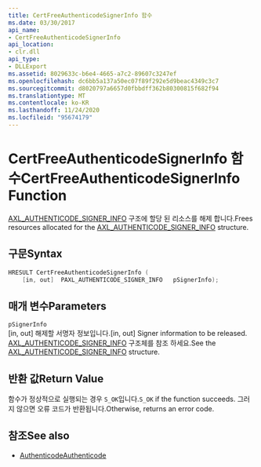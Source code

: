 ```yaml
---
title: CertFreeAuthenticodeSignerInfo 함수
ms.date: 03/30/2017
api_name:
- CertFreeAuthenticodeSignerInfo
api_location:
- clr.dll
api_type:
- DLLExport
ms.assetid: 8029633c-b6e4-4665-a7c2-89607c3247ef
ms.openlocfilehash: dc6bb5a137a50ec07f89f292e5d9beac4349c3c7
ms.sourcegitcommit: d8020797a6657d0fbbdff362b80300815f682f94
ms.translationtype: MT
ms.contentlocale: ko-KR
ms.lasthandoff: 11/24/2020
ms.locfileid: "95674179"
---
```

# <a name="certfreeauthenticodesignerinfo-function"></a><span data-ttu-id="5af79-102">CertFreeAuthenticodeSignerInfo 함수</span><span class="sxs-lookup"><span data-stu-id="5af79-102">CertFreeAuthenticodeSignerInfo Function</span></span>

<span data-ttu-id="5af79-103">[AXL_AUTHENTICODE_SIGNER_INFO](axl-authenticode-signer-info-structure.md) 구조에 할당 된 리소스를 해제 합니다.</span><span class="sxs-lookup"><span data-stu-id="5af79-103">Frees resources allocated for the [AXL_AUTHENTICODE_SIGNER_INFO](axl-authenticode-signer-info-structure.md) structure.</span></span>  
  
## <a name="syntax"></a><span data-ttu-id="5af79-104">구문</span><span class="sxs-lookup"><span data-stu-id="5af79-104">Syntax</span></span>  
  
```cpp  
HRESULT CertFreeAuthenticodeSignerInfo (  
    [in, out]  PAXL_AUTHENTICODE_SIGNER_INFO   pSignerInfo);  
```  
  
## <a name="parameters"></a><span data-ttu-id="5af79-105">매개 변수</span><span class="sxs-lookup"><span data-stu-id="5af79-105">Parameters</span></span>  

 `pSignerInfo`  
 <span data-ttu-id="5af79-106">[in, out] 해제할 서명자 정보입니다.</span><span class="sxs-lookup"><span data-stu-id="5af79-106">[in, out] Signer information to be released.</span></span> <span data-ttu-id="5af79-107">[AXL_AUTHENTICODE_SIGNER_INFO](axl-authenticode-signer-info-structure.md) 구조체를 참조 하세요.</span><span class="sxs-lookup"><span data-stu-id="5af79-107">See the [AXL_AUTHENTICODE_SIGNER_INFO](axl-authenticode-signer-info-structure.md) structure.</span></span>  
  
## <a name="return-value"></a><span data-ttu-id="5af79-108">반환 값</span><span class="sxs-lookup"><span data-stu-id="5af79-108">Return Value</span></span>  

 <span data-ttu-id="5af79-109">함수가 정상적으로 실행되는 경우 `S_OK`입니다.</span><span class="sxs-lookup"><span data-stu-id="5af79-109">`S_OK` if the function succeeds.</span></span> <span data-ttu-id="5af79-110">그러지 않으면 오류 코드가 반환됩니다.</span><span class="sxs-lookup"><span data-stu-id="5af79-110">Otherwise, returns an error code.</span></span>  
  
## <a name="see-also"></a><span data-ttu-id="5af79-111">참조</span><span class="sxs-lookup"><span data-stu-id="5af79-111">See also</span></span>

- [<span data-ttu-id="5af79-112">Authenticode</span><span class="sxs-lookup"><span data-stu-id="5af79-112">Authenticode</span></span>](index.md)
